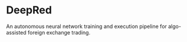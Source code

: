 # DeepRed
An autonomous neural network training and execution pipeline for algo-assisted foreign exchange trading.
